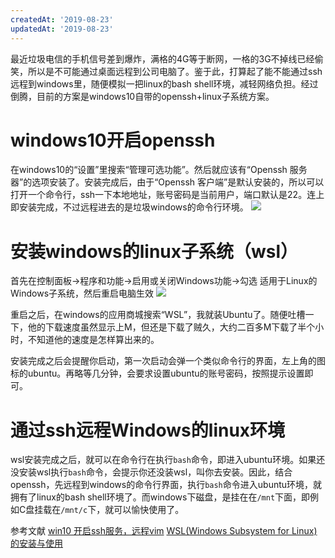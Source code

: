 ```yaml
---
createdAt: '2019-08-23'
updatedAt: '2019-08-23'
---
```

最近垃圾电信的手机信号差到爆炸，满格的4G等于断网，一格的3G不掉线已经偷笑，所以是不可能通过桌面远程到公司电脑了。鉴于此，打算起了能不能通过ssh远程到windows里，随便模拟一把linux的bash shell环境，减轻网络负担。经过倒腾，目前的方案是windows10自带的openssh+linux子系统方案。

<!--more-->

# windows10开启openssh
在windows10的“设置”里搜索“管理可选功能”。然后就应该有“Openssh 服务器”的选项安装了。安装完成后，由于“Openssh 客户端”是默认安装的，所以可以打开一个命令行，ssh一下本地地址，账号密码是当前用户，端口默认是22。连上即安装完成，不过远程进去的是垃圾windows的命令行环境。
![](/file/blog/code/20190823/20181115152127687.png)

# 安装windows的linux子系统（wsl）
首先在控制面板->程序和功能->启用或关闭Windows功能->勾选 适用于Linux的Windows子系统，然后重启电脑生效
![](/file/blog/code/20190823/723701-20180103223038768-1629438015.png)

重启之后，在windows的应用商城搜索“WSL”，我就装Ubuntu了。随便吐槽一下，他的下载速度虽然显示上M，但还是下载了贼久，大约二百多M下载了半个小时，不知道他的速度是怎样算出来的。

安装完成之后会提醒你启动，第一次启动会弹一个类似命令行的界面，左上角的图标的ubuntu。再略等几分钟，会要求设置ubuntu的账号密码，按照提示设置即可。

# 通过ssh远程Windows的linux环境
wsl安装完成之后，就可以在命令行在执行`bash`命令，即进入ubuntu环境。如果还没安装wsl执行`bash`命令，会提示你还没装wsl，叫你去安装。因此，结合openssh，先远程到windows的命令行界面，执行`bash`命令进入ubuntu环境，就拥有了linux的bash shell环境了。而windows下磁盘，是挂在在`/mnt`下面，即例如C盘挂载在`/mnt/c`下，就可以愉快使用了。

参考文献
[win10 开启ssh服务，远程vim](https://blog.csdn.net/ujsDui/article/details/84105303)
[WSL(Windows Subsystem for Linux)的安装与使用](https://www.cnblogs.com/JettTang/p/8186315.html)